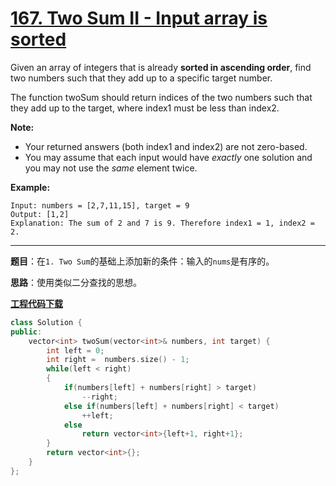 # [167. Two Sum II - Input array is sorted](https://leetcode.com/problems/two-sum-ii-input-array-is-sorted/)

Given an array of integers that is already **sorted in ascending order**, find two numbers such that they add up to a specific target number.

The function twoSum should return indices of the two numbers such that they add up to the target, where index1 must be less than index2.

**Note:**

- Your returned answers (both index1 and index2) are not zero-based.
- You may assume that each input would have *exactly* one solution and you may not use the *same* element twice.

**Example:**

```
Input: numbers = [2,7,11,15], target = 9
Output: [1,2]
Explanation: The sum of 2 and 7 is 9. Therefore index1 = 1, index2 = 2.
```

-----

**题目**：在`1. Two Sum`的基础上添加新的条件：输入的`nums`是有序的。

**思路**：使用类似二分查找的思想。

[**工程代码下载**](https://github.com/shenkh/leetcode)

```cpp
class Solution {
public:
    vector<int> twoSum(vector<int>& numbers, int target) {
        int left = 0;
        int right =  numbers.size() - 1;
        while(left < right)
        {
            if(numbers[left] + numbers[right] > target)
                --right;
            else if(numbers[left] + numbers[right] < target)
                ++left;
            else
                return vector<int>{left+1, right+1};
        }
        return vector<int>{};
    }
};
```

